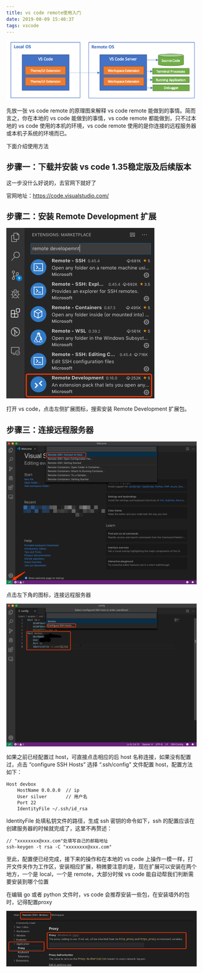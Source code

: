```yaml
---
title: vs code remote使用入门
date: 2019-08-09 15:40:37
tags: vscode
---
```


<img src="/blog_img/vscode_struct.png">

先放一张 vs code remote 的原理图来解释 vs code remote 能做到的事情。简而言之，你在本地的 vs code 能做到的事情，vs code remote 都能做到，只不过本地的 vs code 使用的本机的环境，vs code remote 使用的是你连接的远程服务器或本机子系统的环境而已。

下面介绍使用方法<!--more--> 

## 步骤一：下载并安装 vs code 1.35稳定版及后续版本

这一步没什么好说的，去官网下就好了

官网地址：https://code.visualstudio.com/

## 步骤二：安装 Remote Development 扩展

<img src="/blog_img/vscode_step2.png">

打开 vs code，点击左侧扩展图标，搜索安装 Remote Development 扩展包。

## 步骤三：连接远程服务器

<img src="/blog_img/vscode_step3.png">

点击左下角的图标，连接远程服务器

<img src="/blog_img/vscode_step3_1.png">

如果之前已经配置过 host，可直接点击相应的后 host 名称连接，如果没有配置过，点击 “configure SSH Hosts” 选择 “.ssh/config” 文件配置 host，配置方法如下：

```
Host devbox
    HostName 0.0.0.0  // ip
    User silver       // 用户名
    Port 22
    IdentityFile ~/.ssh/id_rsa
```

IdentityFile 处填私钥文件的路径，生成 ssh 密钥的命令如下，ssh 的配置应该在创建服务器的时候就完成了，这里不再赘述：

```
// "xxxxxxxx@xxx.com"处填写自己的邮箱地址
ssh-keygen -t rsa -C "xxxxxxxx@xxx.com"
```

至此，配置便已经完成，接下来的操作和在本地的 vs code 上操作一模一样，打开文件夹作为工作区，安装相应扩展，稍微要注意的是，现在扩展可以安装在两个地方，一个是 local，一个是 remote，大部分时候 vs code 能自动帮我们判断需要安装到哪个位置

在编辑 go 或者 python 文件时，vs code 会推荐安装一些包，在安装墙外的包时，记得配置proxy

<img src="/blog_img/vscode_step3_2.png">